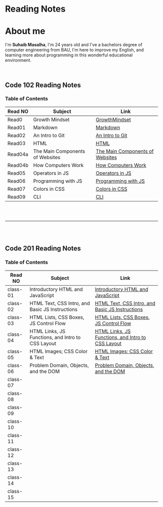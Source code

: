

# Reading Notes 

# About me 
 I'm **Suhaib Masalha**, I'm 24 years old and I've a bachelors degree of computer engineering from BAU,  I'm here to improve my English, and learning more about programming in this wonderful educational environment.

<br>



## Code 102 Reading Notes
### Table of Contents 

Read NO      | Subject   | Link
-------------|---------- |---------
Read0        | Growth Mindset           | [GrowthMindset](https://masalha-96.github.io/reading-notes/Code%20102/GrowthMindset)
Read01       | Markdown          | [Markdown](https://masalha-96.github.io/reading-notes/Code%20102/Read01)
Read02       |       An Intro to Git    | [An Intro to Git](https://masalha-96.github.io/reading-notes/Code%20102/Read02)
Read03       |    HTML       | [HTML](https://masalha-96.github.io/reading-notes/Code%20102/Read03)
Read04a      |      The Main Components of Websites     | [The Main Components of Websites](https://masalha-96.github.io/reading-notes/Code%20102/Read04a)
Read04b      |      How Computers Work     | [How Computers Work](https://masalha-96.github.io/reading-notes/Code%20102/Read04b)
Read05       |      Operators in JS      | [Operators in JS ](https://masalha-96.github.io/reading-notes/Code%20102/Read05)
Read06       |      Programming with JS     | [Programming with JS](https://masalha-96.github.io/reading-notes/Code%20102/Read06)
Read07       |     Colors in CSS      | [Colors in CSS](https://masalha-96.github.io/reading-notes/Code%20102/Read07)
Read09      |          CLI  | [CLI](https://masalha-96.github.io/reading-notes/Code%20102/Read09)



<br>
<br>

---


<br>
<br>

## Code 201 Reading Notes
### Table of Contents 

Read NO      | Subject   | Link
-------------|---------- |---------
class-01      | Introductory HTML and JavaScript           |  [ Introductory HTML and JavaScript](https://masalha-96.github.io/reading-notes/Code%20201/class-01)
class-02      |  HTML Text, CSS Intro, and Basic JS Instructions| [HTML Text, CSS Intro, and Basic JS Instructions](https://masalha-96.github.io/reading-notes/Code%20201/class-02)        
class-03      | HTML Lists, CSS Boxes, JS Control Flow| [HTML Lists, CSS Boxes, JS Control Flow](https://masalha-96.github.io/reading-notes/Code%20201/class-03)   
class-04      | HTML Links, JS Functions, and Intro to CSS Layout   | [HTML Links, JS Functions, and Intro to CSS Layout](https://masalha-96.github.io/reading-notes/Code%20201/class-04)   
class-05      | HTML Images; CSS Color & Text  | [HTML Images; CSS Color & Text](https://masalha-96.github.io/reading-notes/Code%20201/class-05)     
class-06      | Problem Domain, Objects, and the DOM  | [Problem Domain, Objects, and the DOM](https://masalha-96.github.io/reading-notes/Code%20201/class-06)       
class-07      |          
class-08      |          
class-09      |          
class-10      |          
class-11      |          
class-12      |          
class-13      |          
class-14      |  
class-15      |   







	





